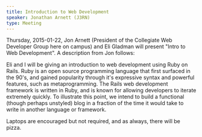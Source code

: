 ```yaml
---
title: Introduction to Web Development
speaker: Jonathan Arnett (J3RN)
type: Meeting
---
```

Thursday, 2015-01-22, Jon Arnett (President of the Collegiate Web Developer Group here on campus) and Eli Gladman will present "Intro to Web Development". A description from Jon follows:

Eli and I will be giving an introduction to web development using Ruby on Rails. Ruby is an open source programming language that first surfaced in the 90's, and gained popularity through it's expressive syntax and powerful features, such as metaprogramming. The Rails web development framework is written in Ruby, and is known for allowing developers to iterate extremely quickly. To illustrate this point, we intend to build a functional (though perhaps unstyled) blog in a fraction of the time it would take to write in another language or framework.

Laptops are encouraged but not required, and as always, there will be pizza.
